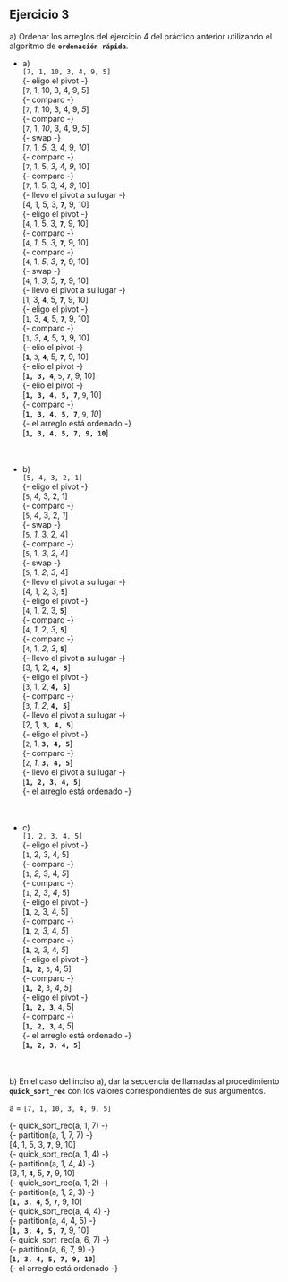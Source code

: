 ## Ejercicio 3
a) Ordenar los arreglos del ejercicio 4 del práctico anterior utilizando el algoritmo de **`ordenación rápida`**.

- a)<br>
`[7, 1, 10, 3, 4, 9, 5]`<br>
{- eligo el pivot -}<br>
[`7`, 1, 10, 3, 4, 9, 5]<br>
{- comparo -}<br>
[`7`, *1*, 10, 3, 4, 9, *5*]<br>
{- comparo -}<br>
[`7`, 1, *10*, 3, 4, 9, *5*]<br>
{- swap -}<br>
[`7`, 1, *5*, 3, 4, 9, *10*]<br>
{- comparo -}<br>
[`7`, 1, 5, *3*, 4, *9*, 10]<br>
{- comparo -}<br>
[`7`, 1, 5, 3, *4*, *9*, 10]<br>
{- llevo el pivot a su lugar -}<br>
[4, 1, 5, 3, **`7`**, 9, 10]<br>
{- eligo el pivot -}<br>
[`4`, 1, 5, 3, **`7`**, 9, 10]<br>
{- comparo -}<br>
[`4`, *1*, 5, *3*, **`7`**, 9, 10]<br>
{- comparo -}<br>
[`4`, 1, *5*, *3*, **`7`**, 9, 10]<br>
{- swap -}<br>
[`4`, 1, *3*, *5*, **`7`**, 9, 10]<br>
{- llevo el pivot a su lugar -}<br>
[1, 3, **`4`**, 5, **`7`**, 9, 10]<br>
{- eligo el pivot -}<br>
[`1`, 3, **`4`**, 5, **`7`**, 9, 10]<br>
{- comparo -}<br>
[`1`, *3*, **`4`**, 5, **`7`**, 9, 10]<br>
{- elio el pivot -}<br>
[**`1`**, `3`, **`4`**, 5, **`7`**, 9, 10]<br>
{- elio el pivot -}<br>
[**`1, 3, 4`**, `5`, **`7`**, 9, 10]<br>
{- elio el pivot -}<br>
[**`1, 3, 4, 5, 7`**, `9`, 10]<br>
{- comparo -}<br>
[**`1, 3, 4, 5, 7`**, `9`, *10*]<br>
{- el arreglo está ordenado -}<br>
[**`1, 3, 4, 5, 7, 9, 10`**]<br><br><br>

- b)<br>
`[5, 4, 3, 2, 1]`<br>
{- eligo el pivot -}<br>
[`5`, 4, 3, 2, 1]<br>
{- comparo -}<br>
[`5`, *4*, 3, 2, *1*]<br>
{- swap -}<br>
[`5`, *1*, 3, 2, *4*]<br>
{- comparo -}<br>
[`5`, 1, *3*, *2*, 4]<br>
{- swap -}<br>
[`5`, 1, *2*, *3*, 4]<br>
{- llevo el pivot a su lugar -}<br>
[4, 1, 2, 3, **`5`**]<br>
{- eligo el pivot -}<br>
[`4`, 1, 2, 3, **`5`**]<br>
{- comparo -}<br>
[`4`, *1*, 2, *3*, **`5`**]<br>
{- comparo -}<br>
[`4`, 1, *2*, *3*, **`5`**]<br>
{- llevo el pivot a su lugar -}<br>
[3, 1, 2, **`4, 5`**]<br>
{- eligo el pivot -}<br>
[`3`, 1, 2, **`4, 5`**]<br>
{- comparo -}<br>
[`3`, *1*, *2*, **`4, 5`**]<br>
{- llevo el pivot a su lugar -}<br>
[2, 1, **`3, 4, 5`**]<br>
{- eligo el pivot -}<br>
[`2`, 1, **`3, 4, 5`**]<br>
{- comparo -}<br>
[`2`, *1*, **`3, 4, 5`**]<br>
{- llevo el pivot a su lugar -}<br>
[**`1, 2, 3, 4, 5`**]<br>
{- el arreglo está ordenado -}<br><br><br>

- c)<br>
`[1, 2, 3, 4, 5]`<br>
{- eligo el pivot -}<br>
[`1`, 2, 3, 4, 5]<br>
{- comparo -}<br>
[`1`, *2*, 3, 4, *5*]<br>
{- comparo -}<br>
[`1`, 2, *3*, *4*, 5]<br>
{- eligo el pivot -}<br>
[**`1`**, `2`, 3, 4, 5]<br>
{- comparo -}<br>
[**`1`**, `2`, *3*, 4, *5*]<br>
{- comparo -}<br>
[**`1`**, `2`, *3*, 4, *5*]<br>
{- eligo el pivot -}<br>
[**`1, 2`**, `3`, 4, 5]<br>
{- comparo -}<br>
[**`1, 2`**, `3`, *4*, *5*]<br>
{- eligo el pivot -}<br>
[**`1, 2, 3`**, `4`, 5]<br>
{- comparo -}<br>
[**`1, 2, 3`**, `4`, *5*]<br>
{- el arreglo está ordenado -}<br>
[**`1, 2, 3, 4, 5`**]<br><br><br>



b) En el caso del inciso a), dar la secuencia de llamadas al procedimiento **`quick_sort_rec`** con los valores correspondientes de sus argumentos.

a = `[7, 1, 10, 3, 4, 9, 5]`

{- quick_sort_rec(a, 1, 7) -}<br>
{- partition(a, 1, 7, 7) -}<br>
[4, 1, 5, 3, **`7`**, 9, 10]<br>
{- quick_sort_rec(a, 1, 4) -}<br>
{- partition(a, 1, 4, 4) -}<br>
[3, 1, **`4`**, 5, **`7`**, 9, 10]<br>
{- quick_sort_rec(a, 1, 2) -}<br>
{- partition(a, 1, 2, 3) -}<br>
[**`1, 3, 4`**, 5, **`7`**, 9, 10]<br>
{- quick_sort_rec(a, 4, 4) -}<br>
{- partition(a, 4, 4, 5) -}<br>
[**`1, 3, 4, 5, 7`**, 9, 10]<br>
{- quick_sort_rec(a, 6, 7) -}<br>
{- partition(a, 6, 7, 9) -}<br>
[**`1, 3, 4, 5, 7, 9, 10`**]<br>
{- el arreglo está ordenado -}<br>
